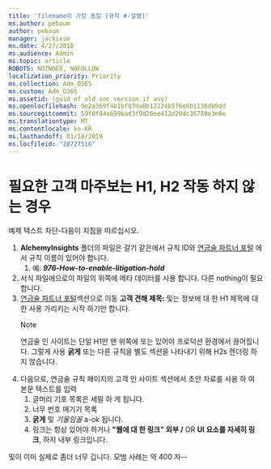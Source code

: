 ```yaml
---
title: 'filename이 가장 동일 [규칙 #-설명]'
ms.author: pebaum
author: pebaum
manager: jackiesm
ms.date: 4/27/2018
ms.audience: Admin
ms.topic: article
ROBOTS: NOINDEX, NOFOLLOW
localization_priority: Priority
ms.collection: Adm_O365
ms.custom: Adm_O365
ms.assetid: (guid of old soc version if any)
ms.openlocfilehash: 9e2a369f4b1bf87da8b12224b5f6e8b1138db9dd
ms.sourcegitcommit: 59f8f84ab99bad3f9d26ee412d20dc36759e3e6e
ms.translationtype: MT
ms.contentlocale: ko-KR
ms.lasthandoff: 01/18/2019
ms.locfileid: "28727516"
---
```

# <a name="required-customer-facing-h1-h2-doesnt-work"></a>필요한 고객 마주보는 H1, H2 작동 하지 않는 경우
예제 텍스트 차단-다음이 지침을 따르십시오.

1. **AlchemyInsights** 폴더의 파일은 갈기 같은에서 규칙 ID와 [연금술 파트너 포털](https://alchemyportal.azurewebsites.net) 에서 규칙 이름이 있어야 합니다.
    1. 예: ***976-How-to-enable-litigation-hold***
1. 서식 파일에으로이 파일의 위쪽에 메타 데이터를 사용 합니다. 다른 nothing이 필요 합니다.
1. [연금술 파트너 포털](https://alchemyportal.azurewebsites.net)섹션으로 이동 **고객 견해 제목:** 및는 정보에 대 한 H1 제목에 대 한 사용 가리키는 시작 하기만 합니다. 
    > [!NOTE]
    > 연금술 인 사이트는 단일 H1만 맨 위쪽에 또는 있어야 프로덕션 환경에서 끊어집니다. 그렇게 사용 **굵게** 또는 다른 규칙을 별도 섹션을 나타내기 위해 H2s 렌더링 하지 않습니다.
1. 다음으로, 연금술 규칙 페이지의 고객 인 사이트 섹션에서 초안 자료를 사용 하 여 본문 텍스트를 입력
    1. 글머리 기호 목록은 세밀 하 게 됩니다.
    1. 너무 번호 매기기 목록
    1. **굵게** 및 *기울임꼴* a-ok 됩니다.
    1. 링크는 항상 있어야 하거나 **"웹에 대 한 링크" 외부 /** OR **UI 요소를 자세히 링크**, 하지 내부 링크입니다.

및이 이미 실제로 좀더 너무 깁니다. 모범 사례는 약 400 자--